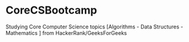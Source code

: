 # CoreCSBootcamp
Studying Core Computer Science topics [Algorithms - Data Structures - Mathematics ] from HackerRank/GeeksForGeeks
